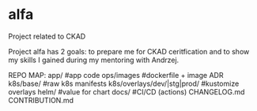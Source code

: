 # alfa
Project related to CKAD

Project alfa has 2 goals: to prepare me for CKAD ceritfication and to show my skills I gained during my mentoring with Andrzej.

REPO MAP:
app/                        #app code
ops/images                  #dockerfile + image ADR
k8s/base/                   #raw k8s manifests 
k8s/overlays/dev/|stg|prod/ #kustomize overlays
helm/<XXX>                  #value for chart
docs/                       #CI/CD (actions)
CHANGELOG.md
CONTRIBUTION.md
